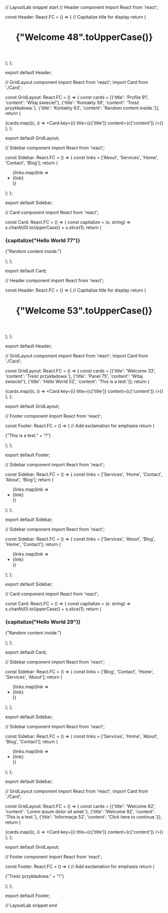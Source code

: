// LayoutLab snippet start
// Header component
import React from 'react';

const Header: React.FC = () => {
  // Capitalize title for display
  return (
    <header>
      <h1>{"Welcome 48".toUpperCase()}</h1>
    </header>
  );
};

export default Header;

// GridLayout component
import React from 'react';
import Card from './Card';

const GridLayout: React.FC = () => {
  const cards = [{'title': 'Profile 91', 'content': 'Witaj świecie!'}, {'title': 'Kontakty 59', 'content': 'Treść przykładowa.'}, {'title': 'Kontakty 63', 'content': 'Random content inside.'}];
  return (
    <div>
      {cards.map((c, i) => <Card key={i} title={c['title']} content={c['content']} />)}
    </div>
  );
};

export default GridLayout;

// Sidebar component
import React from 'react';

const Sidebar: React.FC = () => {
  const links = ['About', 'Services', 'Home', 'Contact', 'Blog'];
  return (
    <aside>
      <ul>
        {links.map(link => <li key={link}>{link}</li>)}
      </ul>
    </aside>
  );
};

export default Sidebar;

// Card component
import React from 'react';

const Card: React.FC = () => {
  const capitalize = (s: string) => s.charAt(0).toUpperCase() + s.slice(1);
  return (
    <div>
      <h3>{capitalize("Hello World 77")}</h3>
      <p>{"Random content inside."}</p>
    </div>
  );
};

export default Card;

// Header component
import React from 'react';

const Header: React.FC = () => {
  // Capitalize title for display
  return (
    <header>
      <h1>{"Welcome 53".toUpperCase()}</h1>
    </header>
  );
};

export default Header;

// GridLayout component
import React from 'react';
import Card from './Card';

const GridLayout: React.FC = () => {
  const cards = [{'title': 'Welcome 33', 'content': 'Treść przykładowa.'}, {'title': 'Panel 75', 'content': 'Witaj świecie!'}, {'title': 'Hello World 52', 'content': 'This is a test.'}];
  return (
    <div>
      {cards.map((c, i) => <Card key={i} title={c['title']} content={c['content']} />)}
    </div>
  );
};

export default GridLayout;

// Footer component
import React from 'react';

const Footer: React.FC = () => {
  // Add exclamation for emphasis
  return (
    <footer>
      <p>{"This is a test." + "!"}</p>
    </footer>
  );
};

export default Footer;

// Sidebar component
import React from 'react';

const Sidebar: React.FC = () => {
  const links = ['Services', 'Home', 'Contact', 'About', 'Blog'];
  return (
    <aside>
      <ul>
        {links.map(link => <li key={link}>{link}</li>)}
      </ul>
    </aside>
  );
};

export default Sidebar;

// Sidebar component
import React from 'react';

const Sidebar: React.FC = () => {
  const links = ['Services', 'About', 'Blog', 'Home', 'Contact'];
  return (
    <aside>
      <ul>
        {links.map(link => <li key={link}>{link}</li>)}
      </ul>
    </aside>
  );
};

export default Sidebar;

// Card component
import React from 'react';

const Card: React.FC = () => {
  const capitalize = (s: string) => s.charAt(0).toUpperCase() + s.slice(1);
  return (
    <div>
      <h3>{capitalize("Hello World 29")}</h3>
      <p>{"Random content inside."}</p>
    </div>
  );
};

export default Card;

// Sidebar component
import React from 'react';

const Sidebar: React.FC = () => {
  const links = ['Blog', 'Contact', 'Home', 'Services', 'About'];
  return (
    <aside>
      <ul>
        {links.map(link => <li key={link}>{link}</li>)}
      </ul>
    </aside>
  );
};

export default Sidebar;

// Sidebar component
import React from 'react';

const Sidebar: React.FC = () => {
  const links = ['Services', 'Home', 'About', 'Blog', 'Contact'];
  return (
    <aside>
      <ul>
        {links.map(link => <li key={link}>{link}</li>)}
      </ul>
    </aside>
  );
};

export default Sidebar;

// GridLayout component
import React from 'react';
import Card from './Card';

const GridLayout: React.FC = () => {
  const cards = [{'title': 'Welcome 82', 'content': 'Lorem ipsum dolor sit amet.'}, {'title': 'Welcome 92', 'content': 'This is a test.'}, {'title': 'Informacje 52', 'content': 'Click here to continue.'}];
  return (
    <div>
      {cards.map((c, i) => <Card key={i} title={c['title']} content={c['content']} />)}
    </div>
  );
};

export default GridLayout;

// Footer component
import React from 'react';

const Footer: React.FC = () => {
  // Add exclamation for emphasis
  return (
    <footer>
      <p>{"Treść przykładowa." + "!"}</p>
    </footer>
  );
};

export default Footer;

// LayoutLab snippet end
